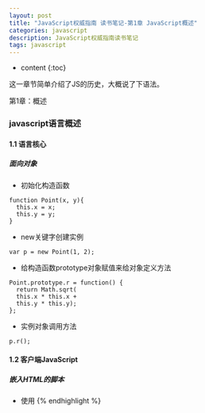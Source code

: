 ```yaml
---
layout: post
title: "JavaScript权威指南 读书笔记-第1章 JavaScript概述"
categories: javascript
description: JavaScript权威指南读书笔记
tags: javascript
---
```


* content
{:toc}

这一章节简单介绍了JS的历史，大概说了下语法。

第1章：概述




### javascript语言概述

#### 1.1 语言核心

##### 面向对象

- 初始化构造函数

```
function Point(x, y){
  this.x = x;
  this.y = y;
}
```

- new关键字创建实例

```
var p = new Point(1, 2);
```

- 给构造函数prototype对象赋值来给对象定义方法

```
Point.prototype.r = function() {
  return Math.sqrt(
  this.x * this.x +
  this.y * this.y);
};
```

- 实例对象调用方法

```
p.r();
```

#### 1.2 客户端JavaScript

##### 嵌入HTML的脚本

- 使用<script>标签插入

```
<html>
<head>
<script type="text/javascript" src="library.js"></script>
</head>
<body>
<script type="text/javascript">
// 在这里写嵌入到html中的代码
</script>
<p>Here is the content.</p>
</body>
</html>
```




#### 浏览器HTML内嵌JS脚本示例：一个JS贷款计算器

{% highlight HTML %}
<!DOCTYPE html>
<html>
<head>
<title>JavaScript Loan Calculator</title>
<style> /* 这是一个CSS样式表：定义了程序输出的样式 */
.output { font-weight: bold; } /*计算结果定义为粗体*/
#payment { text-decoration: underline; }/*定义 id="payment" 的元素样式*/
#graph { border: solid black 1px; }/*图标有一个1像素的边框*/
th, td { vertical-align: top; }/*表格单元格对齐方式是顶端对齐*/
</style>
</head>
<body>
  <!--
  这是一个HTML表格，其中包含<input>元素可以用来输入数据。
  程序将在<span>元素中显示计算结果，这些元素具有类似"interset"和"years"的id
  这些id将在表格下面的JavaScript代码中用到。我们注意到，有一些
  input元素定义了"onchange"或"onclick"的时间处理程序，以便用户在输入数据或者点击inputs时
  执行指定的JavaScript代码段。
-->
<table>

  <tr><th>Enter Loan Data:</th>
    <td></td>
  <th>Loan Balance. Cumulative Equity, and Interest Payments</th>
  </tr>

  <tr><td>Amount of the loan ($):</td>
    <td><input id="amount" onchange="calculate();"></td>
    <td rowspan=8><canvas id="graph" width="400" height="250"></canvas>
  </td></tr>

  <tr>
    <td>
    Annual interest (%):
    </td>
    <td>
    <input id="apr" onchange="calculate();">
    </td>
  </tr>

  <tr>
    <td>
      Repayment period (years):
    </td>
    <td>
      <input id="years" onchange="calculate();">
    </td>
  </tr>

  <tr>
    <td>
      Zipcode (to find lenders):
    </td>
    <td>
      <input id="zipcode" onchange="calculate();">
    </td>
  </tr>

  <tr>
    <th>
      Approximate Payments:
    </th>
    <td>
      <button onclick="calculate();">Calculate</button>
    </td>
  </tr>

  <tr>
    <td>
      Monthly payment:
    </td>
    <td>
      $<span class="output" id="payment"></span>
    </td>
  </tr>

  <tr>
    <td>
      Total payment:
    </td>
    <td>
      $<span class="output" id="total"></span>
    </td>
  </tr>

  <tr>
    <td>
      Total interest:
    </td>
    <td>
      $<span class="output" id="totalinterest"></span>
    </td>
  </tr>

  <tr>
    <th>
      Sponsors:
    </th>
    <td colspan=2>
      Apply for your loan with onr of these fine lenders:
      <div id="lenders">
      </div>
    </td>
  </tr>
</table>

<!--  随后是JavaScript代码，这些代码内嵌在了一个<script>标签里  -->
<!--  通常情况下，这写脚本代码应当放在<head>标签中  -->
<!--  将JavaScript代码放在HTML代码之后仅仅是为了便于理解  -->
<script>
"use strict"; //如果浏览器支持的话，则开启ECMAScript 5的严格模式

/*
这里的脚本定义了calculate()函数，在HTML代码中绑定事件处理程序时会调用它
这个函数从input元素中读取数据，计算贷款佩服信息，并将结果显示在span元素中
同样，这里还保存了用户数据，展示了放贷人链接并绘制出了图表
*/
function calculate(){
  //查找文档中用于输入输出的元素
  var amount = document.getElementById("amount");
  var apr = document.getElementById("apr");
  var years = document.getElementById("years");
  var zipcode = document.getElementById("zipcode");
  var payment = document.getElementById("payment");
  var total = document.getElementById("total");
  var totalinterest = document.getElementById("totalinterest");

  // 假设所有输入都是合法的，将从input元素中获取输入数据
  // 将百分比格式转换为小数格式，并从年利率转换为月利率
  // 将年度赔付转换为月度赔付
  var principal = parseFloat(amount.value);
  var interest = parseFloat(apr.value);
  var payments = parseFloat(years.value);

  // 现在计算月度赔付的数据
  var x = Math.pow(1 + interest, payments); // Math.pow()进行幂次运算
  var monthly = (principal * x * interest) / (x - 1);

  // 如果结果没有超过JS能表示的数字范围，且用户的输入也正确
  // 这里所展示的结果就是合法的
  if (isFinite(monthly)) {
    // 将数据填充至输出字段位置，四舍五入到小数点后两位数字
    payment.innerHTML = monthly.toFixed(2);
    total.innerHTML = (monthly * payments).toFixed(2);
    totalinterest.innerHTML = ((monthly * payments) - principal).toFixed(2);

    // 将用户的输入数据保存下来，这样在下次访问时也能读取数据
    save(amount.value, apr.value, years.value, zipcode.value);

    // 找到并展示放贷人，但忽略网络错误
    try {
      // 捕获这段代码抛出的所有异常
      getLenders(amount.value, apr.value, years.value, zipcode.value);
    } catch (e) {
      // 忽略这些异常
    } finally {

    }

    // 最后，用图标展示带宽余额，利息和资产利息
    chart(principal, interest, monthly, payments);

  } else {
    // 计算结果不是数字或者是无穷大，意味着输入数据是不完整的
    // 清空之前输出的数据
    payment.innerHTML = "";
    total.innerHTML ="";
    totalinterest.innerHTML = "";
    chart();
  }
}

// 将用户的输入保存至localStorage对象的属性中
// 这些属性咋再次访问时还会继续保持在原位置
// 如果你在浏览器中按照file://URL的方式直接打开本地文件
// 则无法在某些浏览器中使用存储功能，比如Firefox
// 而通过HTTP打开文件是可行的
function save(amount, apr, years, zipcode){
    if (window.localStorage) { // 只有在浏览器支持的时候才运行这里的代码
      localStorage.loan_amount = amount;
      localStorage.loan_apr = apr;
      localStorage.loan_years = years;
      localStorage.loan_zipcode = zipcode;

    }
}

// 在文档首次加载时，将会尝试还原输入字段
window.onload = function() {
  // 如果浏览器支持本地存储并且上次保存的值是存在的
  if (window.localStorage && localStorage.loan_amount) {
    document.getElementById("amount").value = localStorage.loan_amount;
    document.getElementById("apr").value = localStorage.loan_apr;
    document.getElementById("years").value = localStorage.loan_years;
    document.getElementById("zipcode").value = localStorage.loan_zipcode;
  }
};

// 将用户的输入发送至服务器端脚本（理论上）
// 将返回一个本地放贷人的链接列表，在这个例子中并没有实现这种查找放贷人的服务
// 但如果该服务存在，该函数会使用它
function getLenders(amount, apr, years, zipcode) {
  // 如果浏览器不支持XMLHttpRequest对象，则退出
  if (!window.XMLHttpRequest) {
    return;
  }

  // 找到要显示放贷人列表元素
  var ad = document.getElementById("lenders");
  if (!ad) {
    return;
  }

  // 将用户的输入数据进行URL编码，并作为查询参数附加在URL里
  var url = "getLenders.php" + // 处理数据的URL地址
    "?amt=" + encodeURIComponent(amount) + // 使用查询传中的数据
    "&apr=" + encodeURIComponent(apr) +
    "&yrs=" + encodeURIComponent(years) +
    "&zip=" + encodeURIComponent(zipcode);

  // 通过XMLHttpRequest对象来提取返回数据
  var req = new XMLHttpRequest(); // 发起一个新的请求
  req.open("GET", url); // 通过URl发起一个HTTP GET请求
  req.send(null); // 不带任何正文发送这个请求

  // 在返回数据之前，注册了一个事件处理函数，这个处理函数
  // 将会在服务器的相应返回客户端的时候调用
  // 这种异步编程模型在客户端JavaScript中是非常常见的
  req.onreadystatechange = function() {
    if (req.readyState == 4 && req.status == 200) {
      // 如果代码运行到这里，说明我们得到了一个合法且完整的HTTP响应
      var response = req.responseText; // HTTP响应是以字符串形式呈现的
      var lenders = JSON.parse(response); // 将其解析为JS数组

      // 将数组中的放贷人对象转换为HTML字符串形式
      var list = "";
      for (var i = 0; i < lenders.length; i++) {
        list += "<li><a href='" + lenders[i].url + "'>" + lenders[i].name + "</a>";
      }

      // 将数据在HTML元素中呈现出来
      ad.innerHTML = "<ul>" + list + "</ul>";
    }
  }
}

// 在HTML<canvas>元素中用图表展示阅读贷款余额、利息和资产收益
// 如果不传入参数的话，则清空之前的图表数据
function chart(principal, interest, monthly, payments) {
  var graph = document.getElementById("graph"); // 得到canvas标签
  graph.width = graph.width; // 一种巧妙的手法清楚并重置画布

  // 如果不传入参数，或者浏览器不支持画布，则直接返回
  if (arguments.length == 0 || !graph.getContext) {
    return;
  }

  // 获得画布元素的“context”对象，这个对象定义了一组绘画API
  var g = graph.getContext("2d"); // 所有的绘画操作都将基于这个对象
  var width = graph.width;
  height = graph.height; // 获得画布大小

  // 这里的函数作用是将付款数字和美元数据转换为像素
  function paymentToX(n) {
    return n * width / payments;
  }
  function amountToY(a) {
    return height - (a * height / (monthly * payments * 1.05));
  }

  // 付款数据是一条从(0, 0)到(payments, monthly*payments)的直线
  g.moveTo(paymentToX(0), amountToY(0)); // 从左下方开始
  g.lineTo(paymentToX(payments)); // 绘至右上方
  amountToY(monthly * payments);
  g.lineTo(paymentToX(payments), amountToY(0)); // 再至右下方
  g.closePath(); // 将结尾连接至开头
  g.fillStyle = "#f88"; // 亮红色
  g.fill(); // 填充矩形
  g.font = "bold 12px sans-serif"; // 定义一种字体
  g.fillText("Total Interest Payments", 20, 20); // 将文字会知道图例中

  // 很多资产数据并不是现行的，很难讲器反映至图表中
  var equity = 0;
  g.beginPath(); // 开始绘制新图形
  g.moveTo(paymentToX(0), amountToY(0)); // 从左下方开始
  for (var p = 1; p <= payments; p++){
    // 计算出每一笔赔付的利息
    var thisMonthsInterest = (principal - equity) * interest;
    equity += (monthly - thisMonthsInterest); // 得到资产额
    g.lineTo(paymentToX(p), amountToY(equity)); // 将数据绘制到画布上
  }
  g.lineTo(paymentToX(payments), amountToY(0)); // 将数据线绘制到X轴
  g.closePath(); // 将线条结尾连接至线条开头
  g.fillStyle = "green"; // 使用绿色绘制图形
  g.fill(); // 曲线之下的部分均填充
  g.fillText("Total Equity", 20, 15); // 文本颜色设置为绿色

  // 再次循环，月数据显示为黑色粗线条
  var bal = principal;
  g.beginPath();
  g.moveTo(paymentToX(0), amountToY(bal));
  for (var p = 1; p <= payments; p++) {
    var thisMonthsInterest = bal * interest;
    bal -= (monthly - thisMonthsInterest); // 得到资产额
    g.lineTo(paymentToX(p), amountToY(bal)); // 将直线连接至某点
  }
  g.lineWidth = 3; // 将直线宽度加粗
  g.stroke(); // 绘制余额的曲线
  g.fillStyle = "black"; // 使用黑色字体
  g.fillText("Loan Balance", 20, 50); // 图例文字

  // 将年度数据在X轴做标记
  g.textAlign = "center"; // 文字居中对齐
  var y = amountToY(0); // Y坐标设定为0
  for (var year = 1; year * 12 <= payments; year++) { // 遍历每年
    var x = paymentToX(year * 12); // 计算标记位置
    g.fillRect(x - 0.5, y - 3, 1, 3); // 开始绘制标记
    if (year ==1 ) {
      g.fillText("Year", x, y - 5); // 在坐标轴做标记
    }
    if (year % 5 == 0 && year * 12 !== payments) { // 每五年的数据
      g.fillText(String(year), x, y - 5);
    }
  }

  // 将赔付数额标记在右边界
  g.textAlign = "right"; // 文字右对齐
  g.textBaseline = "middle"; // 文字垂直居中
  var ticks = [monthly * payments, principal]; // 这两个点有用
  var rightEdge = paymentToX(payments); // 设定X坐标
  for (var i = 0; i < ticks.length; i++) { // 对每两个点做循环
    var y = amountToY(ticks[i]); // 计算每个标记的Y坐标
    g.fillRect(rightEdge - 3, y - 0.5, 3, 1); // 绘制标记
    g.fillText(String(ticks[i].toFixed(0)), rightEdge - 5, y); // 绘制文本
  }
}
</script>
</body>
</html>
{% endhighlight %}
